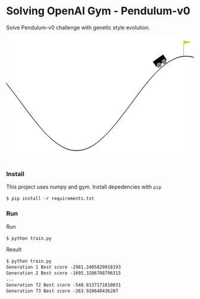 # Solving OpenAI Gym - Pendulum-v0

Solve Pendulum-v0 challenge with genetic style evolution.

![Pendulum-v0 Challenge](https://raw.githubusercontent.com/mediasia-labs/openai-gym-mountaincarcontinuous-v0/master/screenshot.png)

### Install

This project uses numpy and gym. Install depedencies with `pip`

	$ pip install -r requirements.txt

### Run

Run

	$ python train.py

Result

	$ python train.py
	Generation 1 Best score -2981.2405829918193
	Generation 2 Best score -1695.3206708796315
	...
	Generation 72 Best score -548.8137171810031
	Generation 73 Best score -263.920640436207

